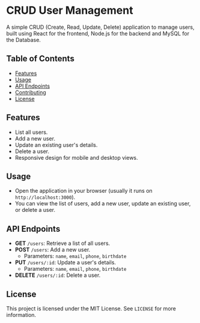 # CRUD User Management

A simple CRUD (Create, Read, Update, Delete) application to manage users, built using React for the frontend, Node.js for the backend and MySQL for the Database.

## Table of Contents

- [Features](#features)
- [Usage](#usage)
- [API Endpoints](#api-endpoints)
- [Contributing](#contributing)
- [License](#license)

## Features

- List all users.
- Add a new user.
- Update an existing user's details.
- Delete a user.
- Responsive design for mobile and desktop views.

## Usage

- Open the application in your browser (usually it runs on `http://localhost:3000`).
- You can view the list of users, add a new user, update an existing user, or delete a user.

## API Endpoints

- **GET** `/users`: Retrieve a list of all users.
- **POST** `/users`: Add a new user.
  - Parameters: `name`, `email`, `phone`, `birthdate`
- **PUT** `/users/:id`: Update a user's details.
  - Parameters: `name`, `email`, `phone`, `birthdate`
- **DELETE** `/users/:id`: Delete a user.


## License

This project is licensed under the MIT License. See `LICENSE` for more information.
